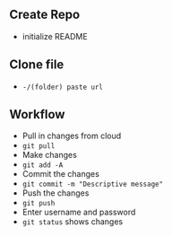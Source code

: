 ## Create Repo
- initialize README

## Clone file
- `-/(folder) paste url`

## Workflow
- Pull in changes from cloud
- `git pull`
- Make changes
- `git add -A`
- Commit the changes
- `git commit -m "Descriptive message"`
- Push the changes
- `git push`
- Enter username and password
- `git status` shows changes
